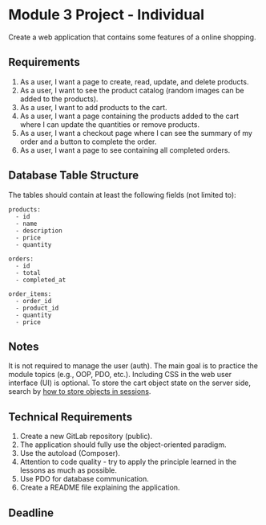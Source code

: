 # Module 3 Project - Individual

Create a web application that contains some features of a online shopping.

## Requirements

1. As a user, I want a page to create, read, update, and delete products.
2. As a user, I want to see the product catalog (random images can be added to the products).
3. As a user, I want to add products to the cart.
4. As a user, I want a page containing the products added to the cart where I can update the quantities or remove products.
5. As a user, I want a checkout page where I can see the summary of my order and a button to complete the order.
6. As a user, I want a page to see containing all completed orders.

## Database Table Structure

The tables should contain at least the following fields (not limited to):

```
products:
  - id
  - name
  - description
  - price
  - quantity

orders:
  - id
  - total
  - completed_at

order_items:
  - order_id
  - product_id
  - quantity
  - price
```

## Notes

It is not required to manage the user (auth). The main goal is to practice the module topics (e.g., OOP, PDO, etc.). Including CSS in the web user interface (UI) is optional. To store the cart object state on the server side, search by [how to store objects in sessions]((https://stackoverflow.com/questions/44887880/store-object-in-php-session)).

## Technical Requirements

1. Create a new GitLab repository (public).
2. The application should fully use the object-oriented paradigm.
3. Use the autoload (Composer).
4. Attention to code quality - try to apply the principle learned in the lessons as much as possible.
5. Use PDO for database communication.
6. Create a README file explaining the application.

## Deadline

